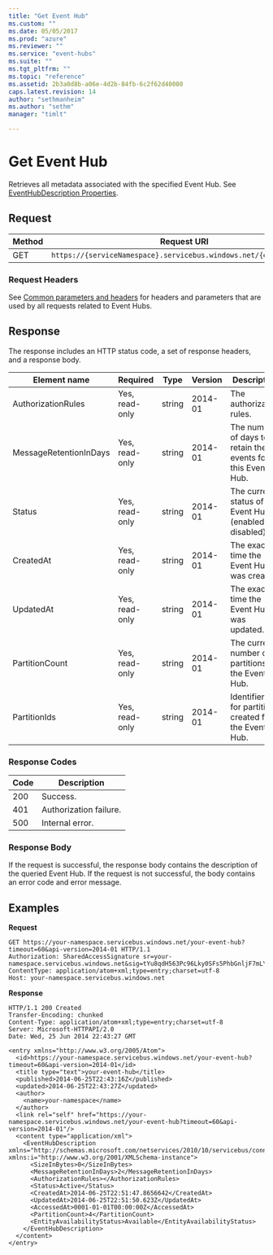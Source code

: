 ```yaml
---
title: "Get Event Hub"
ms.custom: ""
ms.date: 05/05/2017
ms.prod: "azure"
ms.reviewer: ""
ms.service: "event-hubs"
ms.suite: ""
ms.tgt_pltfrm: ""
ms.topic: "reference"
ms.assetid: 2b3a0d8b-a06e-4d2b-84fb-6c2f62d40080
caps.latest.revision: 14
author: "sethmanheim"
ms.author: "sethm"
manager: "timlt"

---
```


# Get Event Hub

Retrieves all metadata associated with the specified Event Hub. See [EventHubDescription Properties](/dotnet/api/microsoft.servicebus.messaging.eventhubdescription#properties).  
  
## Request  
  
|Method|Request URI|  
|------------|-----------------|  
|GET|`https://{serviceNamespace}.servicebus.windows.net/{eventHubPath}`|  
  
### Request Headers  
See [Common parameters and headers](event-hubs-management-rest.md#bk_common) for headers and parameters that are used by all requests related to Event Hubs.  
  
## Response  
The response includes an HTTP status code, a set of response headers, and a response body.  
  
|Element name|Required|Type|Version|Description|  
|------------------|--------------|----------|-------------|-----------------|  
|AuthorizationRules|Yes, read-only|string|2014-01|The authorization rules.|  
|MessageRetentionInDays|Yes, read-only|string|2014-01|The number of days to retain the events for this Event Hub.|  
|Status|Yes, read-only|string|2014-01|The current status of the Event Hub (enabled or disabled).|  
|CreatedAt|Yes, read-only|string|2014-01|The exact time the Event Hub was created.|  
|UpdatedAt|Yes, read-only|string|2014-01|The exact time the Event Hub was updated.|  
|PartitionCount|Yes, read-only|string|2014-01|The current number of partitions on the Event Hub.|  
|PartitionIds|Yes, read-only|string|2014-01|Identifiers for partitions created for the Event Hub.|  
  
### Response Codes  
  
|Code|Description|  
|----------|-----------------|  
|200|Success.|  
|401|Authorization failure.|  
|500|Internal error.|  
  
### Response Body  
If the request is successful, the response body contains the description of the queried Event Hub. If the request is not successful, the body contains an error code and error message.  
  
## Examples  
**Request**  
  
```  
GET https://your-namespace.servicebus.windows.net/your-event-hub?timeout=60&api-version=2014-01 HTTP/1.1  
Authorization: SharedAccessSignature sr=your-namespace.servicebus.windows.net&sig=tYu8qdH563Pc96Lky0SFs5PhbGnljF7mLYQwCZmk9M0%3d&se=1403736877&skn=RootManageSharedAccessKey  
ContentType: application/atom+xml;type=entry;charset=utf-8  
Host: your-namespace.servicebus.windows.net  
```  
  
**Response**  
  
```  
HTTP/1.1 200 Created  
Transfer-Encoding: chunked  
Content-Type: application/atom+xml;type=entry;charset=utf-8  
Server: Microsoft-HTTPAPI/2.0  
Date: Wed, 25 Jun 2014 22:43:27 GMT  
  
<entry xmlns="http://www.w3.org/2005/Atom">  
  <id>https://your-namespace.servicebus.windows.net/your-event-hub?timeout=60&api-version=2014-01</id>  
  <title type="text">your-event-hub</title>  
  <published>2014-06-25T22:43:16Z</published>  
  <updated>2014-06-25T22:43:27Z</updated>  
  <author>  
    <name>your-namespace</name>  
  </author>  
  <link rel="self" href="https://your-namespace.servicebus.windows.net/your-event-hub?timeout=60&api-version=2014-01"/>  
  <content type="application/xml">  
    <EventHubDescription xmlns="http://schemas.microsoft.com/netservices/2010/10/servicebus/connect" xmlns:i="http://www.w3.org/2001/XMLSchema-instance">  
      <SizeInBytes>0</SizeInBytes>  
      <MessageRetentionInDays>2</MessageRetentionInDays>  
      <AuthorizationRules></AuthorizationRules>  
      <Status>Active</Status>  
      <CreatedAt>2014-06-25T22:51:47.8656642</CreatedAt>  
      <UpdatedAt>2014-06-25T22:51:50.623Z</UpdatedAt>  
      <AccessedAt>0001-01-01T00:00:00Z</AccessedAt>  
      <PartitionCount>4</PartitionCount>  
      <EntityAvailabilityStatus>Available</EntityAvailabilityStatus>  
    </EventHubDescription>  
  </content>  
</entry>  
```
